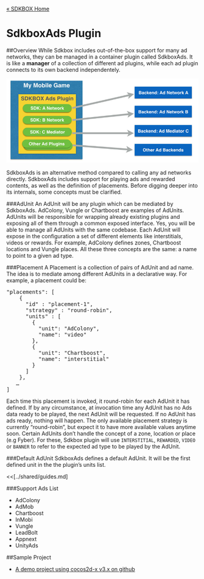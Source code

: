 [&#171; SDKBOX Home](http://sdkbox.com)

<h1>SdkboxAds Plugin</h1>

##Overview
While Sdkbox includes out-of-the-box support for many ad networks, they can be managed in a container plugin called SdkboxAds. It is like a __manager__ of a collection of different ad plugins, while each ad plugin connects to its own backend independentely.

![](../../imgs/sdkbox-ads-1.jpg?1)

SdkboxAds is an alternative method compared to calling any ad networks directly. SdkboxAds includes support for playing ads and rewarded contents, as well as the definition of placements. Before digging deeper into its internals, some concepts must be clarified.

###AdUnit
An AdUnit will be any plugin which can be mediated by SdkboxAds. AdColony, Vungle or Chartboost are examples of AdUnits.
AdUnits will be responsible for wrapping already existing plugins and exposing all of them through a common exposed interface. Yes, you will be able to manage all AdUnits with the same codebase.
Each AdUnit will expose in the configuration a set of different elements like interstitials, videos or rewards. For example, AdColony defines zones, Chartboost locations and Vungle places. All these three concepts are the same: a name to point to a given ad type.

###Placement
A Placement is a collection of pairs of AdUnit and ad name. The idea is to mediate among different AdUnits in a declarative way.
For example, a placement could be:

<pre>
"placements": [
    {
      "id" : "placement-1",
      "strategy" : "round-robin",
      "units" : [
        {
          "unit": "AdColony",
          "name": "video"
        },
        {
          "unit": "Chartboost",
          "name": "interstitial"
        }
      ]
    },
   …
]
</pre>

Each time this placement is invoked, it round-robin for each AdUnit it has defined. If by any circumstance, at invocation time any AdUnit has no Ads data ready to be played, the next AdUnit will be requested. If no AdUnit has ads ready, nothing will happen.
The only available placement strategy is currently “round-robin”, but expect it to have more available values anytime soon.
Certain AdUnits don’t handle the concept of a zone, location or place (e.g Fyber). For these, Sdkbox plugin will use `INTERSTITIAL`, `REWARDED`, `VIDEO` or `BANNER` to refer to the expected ad type to be played by the AdUnit.

###Default AdUnit
SdkboxAds defines a default AdUnit. It will be the first defined unit in the the plugin’s units list.

<<[../shared/guides.md]

###Support Ads List

* AdColony
* AdMob
* Chartboost
* InMobi
* Vungle
* LeadBolt
* Appnext
* UnityAds

##Sample Project

* [A demo project using cocos2d-x v3.x on github](https://github.com/sdkbox/sdkbox-sample-sdkboxads)
